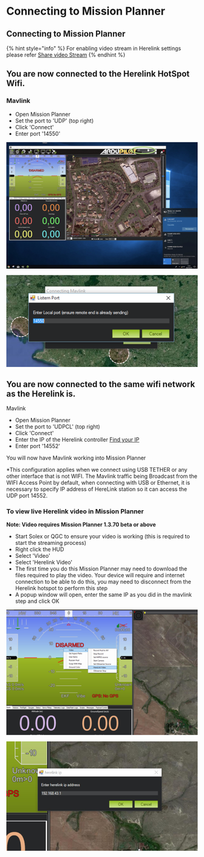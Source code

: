 # Connecting to Mission Planner

## Connecting to Mission Planner

{% hint style="info" %}
For enabling video stream in Herelink settings please refer [Share video Stream](share-video-stream.md)
{% endhint %}

## You are now connected to the Herelink HotSpot Wifi.

### **Mavlink**

* Open Mission Planner
* Set the port to 'UDP' (top right)
* Click 'Connect'
* Enter port '14550'

![](<../../.gitbook/assets/image (13).jpeg>)

![](<../../.gitbook/assets/image (19).png>)

## You are now connected to the same wifi network as the Herelink is.

Mavlink

* Open Mission Planner
* Set the port to 'UDPCL' (top right)
* Click 'Connect'
* Enter the IP of the Herelink controller [Find your IP](https://ccm.net/faq/33725-how-to-check-your-android-ip-address)
* Enter port '14552'

You will now have Mavlink working into Mission Planner

\*This configuration applies when we connect using USB TETHER or any other interface that is not WIFI. The Mavlink traffic being Broadcast from the WIFI Access Point by default, when connecting with USB or Ethernet, it is necessary to specify IP address of HereLink station so it can access the UDP port 14552.

### To view live Herelink video in Mission Planner

**Note: Video requires Mission Planner 1.3.70 beta or above**

* Start Solex or QGC to ensure your video is working (this is required to start the streaming process)
* Right click the HUD
* Select 'Video'&#x20;
* Select 'Herelink Video'
* The first time you do this Mission Planner may need to download the files required to play the video. Your device will require and internet connection to be able to do this, you may need to disconnect from the Herelink hotspot to perform this step
* A popup window will open, enter the same IP as you did in the mavlink step and click OK

![](<../../.gitbook/assets/image (14).jpeg>)

![](<../../.gitbook/assets/image (15).jpeg>)

